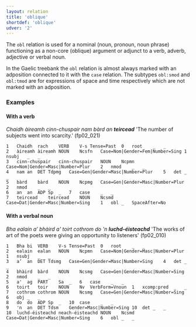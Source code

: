 ```yaml
---
layout: relation
title: 'oblique'
shortdef: 'oblique'
udver: '2'
---
```


The `obl` relation is used for a nominal (noun, pronoun, noun phrase) functioning as a non-core (oblique) argument or adjunct to a verb, adverb, adjective or verbal noun.

In the Gaelic treebank the `obl` relation is almost always marked with an adposition connected to it with the `case` relation.
The subtypes `obl:smod` and `obl:tmod` are for expressions of space and time respectively which are not marked with an adposition.

### Examples

#### With a verb

_Chaidh àireamh cinn-chuspair nam bàrd an <b>teircead</b>_ 'The number of subjects went into scarcity.' (fp02_021)

~~~ conllu
1	Chaidh	rach	VERB	V-s	Tense=Past	0	root	_	_
2	àireamh	àireamh	NOUN	Ncsfn	Case=Nom|Gender=Fem|Number=Sing	1	nsubj	_	_
3	cinn-chuspair	cinn-chuspair	NOUN	Ncpmn	Case=Nom|Gender=Masc|Number=Plur	2	nmod	_	_
4	nam	an	DET	Tdpmg	Case=Gen|Gender=Masc|Number=Plur	5	det	_	_
5	bàrd	bàrd	NOUN	Ncpmg	Case=Gen|Gender=Masc|Number=Plur	2	nmod	_	_
6	an	an	ADP	Sp	_	7	case	_	_
7	teircead	teircead	NOUN	Ncsmd	Case=Dat|Gender=Masc|Number=Sing	1	obl	_	SpaceAfter=No

~~~

#### With a verbal noun

_Bha ealain a’ bhàird a' toirt cothrom do 'n <b>luchd-éisteachd</b>_ 'The works of art of the poets were giving an opportunity to listeners' (fp02_010)

~~~ conllu
1	Bha	bi	VERB	V-s	Tense=Past	0	root	_	_
2	ealain	ealan	NOUN	Ncpmn	Case=Nom|Gender=Masc|Number=Plur	1	nsubj	_	_
3	a’	an	DET	Tdsmg	Case=Gen|Gender=Masc|Number=Sing	4	det	_	_
4	bhàird	bàrd	NOUN	Ncsmg	Case=Gen|Gender=Masc|Number=Sing	2	nmod	_	_
5	a'	ag	PART	Sa	_	6	case	_	_
6	toirt	toir	NOUN	Nv	VerbForm=Vnoun	1	xcomp:pred	_	_
7	cothrom	cothrom	NOUN	Ncsmg	Case=Gen|Gender=Masc|Number=Sing	6	obj	_	_
8	do	do	ADP	Sp	_	10	case	_	_
9	'n	an	DET	Tdsm	Gender=Masc|Number=Sing	10	det	_	_
10	luchd-éisteachd	neach-éisteachd	NOUN	Ncsmd	Case=Dat|Gender=Masc|Number=Sing	6	obl	_	_

~~~
